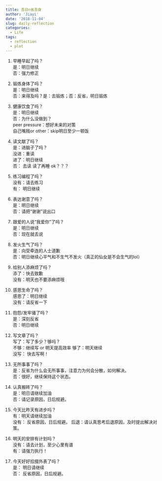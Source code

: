 ```yaml
---
title: 吾日n省吾身
author: 'Jiayi'
date: '2018-11-04'
slug: daily-reflection
categories:
  - Life
tags:
  - reflection
  - plot
---  
```

1. 早睡早起了吗？  
是：明日继续  
否：强力修正  

2. 锻炼身体了吗？  
是：明日继续  
否：来得及吗？是：去锻炼；否：反省，明日锻炼  

3. 健康饮食了吗？  
是：明日继续  
否：为什么没做到？  
peer pressure：想好未来的对策   
自己嘴贱or other：skip明日至少一顿饭   

4. 读文献了吗？  
是：进脑子了吗？   
没进：重读    
进了：明日继续  
否： 去读 读了再睡 ok？？？  

5. 练习编程了吗？  
没有：请去练习  
有： 明日继续  

6. 表达谢意了吗？  
是：明日继续  
否：请把“谢谢”说出口  

7. 跟爱的人说“我爱你”了吗？  
是：明日继续  
否：现在就去说    

8. 发火生气了吗？  
是：向受牵连的人士道歉  
否：明日继续心平气和不生气不发火（真正的仙女是不会生气的lol）  

9. 给别人添麻烦了吗？  
添了：快去致歉  
没有：明天也不要添麻烦哦  

10. 感恩生命了吗？  
感恩了：明日继续    
没有：请反省一下  

11. 抱怨/发牢骚了吗？  
是：深刻反省  
否：明日继续  

12. 写文章了吗？  
写了：写了多少？够吗？  
不够：继续写 or 明天提高效率
够了：明天继续  
没写： 快去写啊！  

13. 无所事事了吗？  
是：反省为什么会无所事事，注意力为何会分散，如何解决。  
否：很好，继续保持这个状态。  

14. 认真搬砖了吗？  
是：明日请继续加油  
否：请记录原因，日后规避。  

15. 今天比昨天有进步吗？  
有：明天请继续加油  
没有： 反省原因，日后规避。
后退：请认真思考后退原因，及时提出解决对策。  

16. 明天的安排有计划吗？  
没有：请去计划，至少心里有谱    
有：请强力执行！  

17. 今天好好拾掇外表了吗？  
是： 明日请继续  
否： 反省原因，日后规避。   
